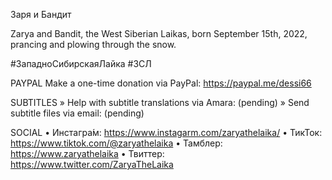 Заря и Бандит

Zarya and Bandit, the West Siberian Laikas, born September 15th, 2022, prancing and plowing through the snow.

#ЗападноСибирскаяЛайка #ЗСЛ

PAYPAL
Make a one-time donation via PayPal: https://paypal.me/dessi66

SUBTITLES
» Help with subtitle translations via Amara: (pending)
» Send subtitle files via email: (pending)

SOCIAL
• Инстагра́м: https://www.instagarm.com/zaryathelaika/
• ТикТок: https://www.tiktok.com/@zaryathelaika
• Тамблер: https://www.zaryathelaika
• Твиттер: https://www.twitter.com/ZaryaTheLaika

<!--- URL: https://youtube.com/shorts/cp-zGqkIkuY -->
<!--- Pavel's sire, Kazyr (UKC Reg. No. P690-070), was imported from Khabarovsk (421-09/09-1) and bred by Sergey Kuznetsov -->
<!--- Russian is lingua franca for most of the Indigenous peoples with laikas -->
<!--- Pedigreed laikas were developed by the Soviets for the purpose of industrial hunting and commercial trapping -->
